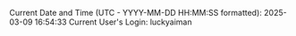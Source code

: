 Current Date and Time (UTC - YYYY-MM-DD HH:MM:SS formatted): 2025-03-09 16:54:33
Current User's Login: luckyaiman
